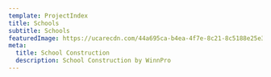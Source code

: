 ```yaml
---
template: ProjectIndex
title: Schools
subtitle: Schools
featuredImage: https://ucarecdn.com/44a695ca-b4ea-4f7e-8c21-8c5188e25e35/-/preview/-/enhance/16/
meta:
  title: School Construction
  description: School Construction by WinnPro
---
```

